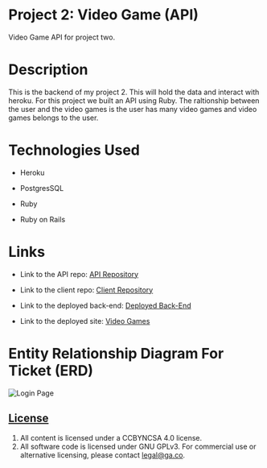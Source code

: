 # **Project 2: Video Game (API)**

Video Game API for project two.

# **Description**
This is the backend of my project 2. This will hold the data and interact with heroku. For this project we built an API using Ruby. The raltionship between the
user and the video games is the user has many video games and video games belongs
to the user.


# **Technologies Used**
- Heroku

- PostgresSQL

- Ruby

- Ruby on Rails

# **Links**
- Link to the API repo: [API Repository](https://github.com/ks603/Video-Game-API)

- Link to the client repo: [Client Repository](https://github.com/ks603/Game-API-client)

- Link to the deployed back-end: [Deployed Back-End](https://video-game-sei.herokuapp.com/)

- Link to the deployed site: [Video Games](https://ks603.github.io/Game-API-client/)

# **Entity Relationship Diagram For Ticket (ERD)**
![Login Page](https://i.imgur.com/hONj5S1.png)

## [License](LICENSE)

1. All content is licensed under a CC­BY­NC­SA 4.0 license.
1. All software code is licensed under GNU GPLv3. For commercial use or
    alternative licensing, please contact legal@ga.co.

